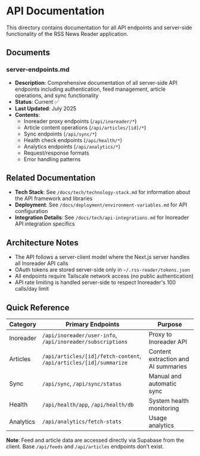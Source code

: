 # API Documentation

This directory contains documentation for all API endpoints and server-side functionality of the RSS News Reader application.

## Documents

### server-endpoints.md

- **Description**: Comprehensive documentation of all server-side API endpoints including authentication, feed management, article operations, and sync functionality
- **Status**: Current ✅
- **Last Updated**: July 2025
- **Contents**:
  - Inoreader proxy endpoints (`/api/inoreader/*`)
  - Article content operations (`/api/articles/[id]/*`)
  - Sync endpoints (`/api/sync/*`)
  - Health check endpoints (`/api/health/*`)
  - Analytics endpoints (`/api/analytics/*`)
  - Request/response formats
  - Error handling patterns

## Related Documentation

- **Tech Stack**: See `/docs/tech/technology-stack.md` for information about the API framework and libraries
- **Deployment**: See `/docs/deployment/environment-variables.md` for API configuration
- **Integration Details**: See `/docs/tech/api-integrations.md` for Inoreader API integration specifics

## Architecture Notes

- The API follows a server-client model where the Next.js server handles all Inoreader API calls
- OAuth tokens are stored server-side only in `~/.rss-reader/tokens.json`
- All endpoints require Tailscale network access (no public authentication)
- API rate limiting is handled server-side to respect Inoreader's 100 calls/day limit

## Quick Reference

| Category | Primary Endpoints                               | Purpose                           |
| -------- | ----------------------------------------------- | --------------------------------- |
| Inoreader| `/api/inoreader/user-info`, `/api/inoreader/subscriptions` | Proxy to Inoreader API |
| Articles | `/api/articles/[id]/fetch-content`, `/api/articles/[id]/summarize` | Content extraction and AI summaries |
| Sync     | `/api/sync`, `/api/sync/status`                 | Manual and automatic sync         |
| Health   | `/api/health/app`, `/api/health/db`             | System health monitoring          |
| Analytics| `/api/analytics/fetch-stats`                    | Usage analytics                   |

**Note**: Feed and article data are accessed directly via Supabase from the client. Base `/api/feeds` and `/api/articles` endpoints don't exist.
